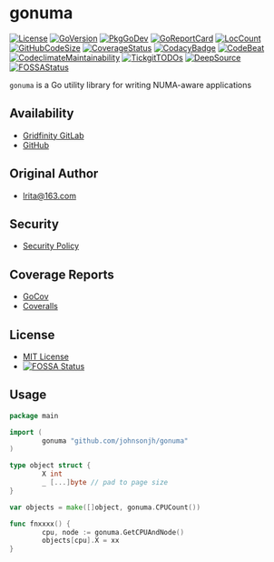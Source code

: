 # gonuma

[![License](http://img.shields.io/badge/license-mit-blue.svg)](https://raw.githubusercontent.com/johnsonjh/gonuma/master/LICENSE)
[![GoVersion](https://img.shields.io/github/go-mod/go-version/johnsonjh/gonuma.svg)](https://github.com/johnsonjh/gonuma/blob/master/go.mod)
[![PkgGoDev](https://pkg.go.dev/badge/github.com/johnsonjh/gonuma)](https://pkg.go.dev/github.com/johnsonjh/gonuma)
[![GoReportCard](https://goreportcard.com/badge/github.com/johnsonjh/gonuma)](https://goreportcard.com/report/github.com/johnsonjh/gonuma)
[![LocCount](https://img.shields.io/tokei/lines/github/johnsonjh/gonuma.svg)](https://github.com/XAMPPRocky/tokei)
[![GitHubCodeSize](https://img.shields.io/github/languages/code-size/johnsonjh/gonuma.svg)](https://github.com/johnsonjh/gonuma)
[![CoverageStatus](https://coveralls.io/repos/github/johnsonjh/gonuma/badge.svg)](https://coveralls.io/github/johnsonjh/gonuma)
[![CodacyBadge](https://api.codacy.com/project/badge/Grade/6a688d07faaa4e848f59ec49fdb663bc)](https://app.codacy.com/gh/johnsonjh/gonuma?utm_source=github.com&utm_medium=referral&utm_content=johnsonjh/gonuma&utm_campaign=Badge_Grade)
[![CodeBeat](https://codebeat.co/badges/041414ca-af27-40f2-a5d6-13afc4ce9c6b)](https://codebeat.co/projects/github-com-johnsonjh-gonuma-master)
[![CodeclimateMaintainability](https://api.codeclimate.com/v1/badges/61db603e26c07e0e9ee4/maintainability)](https://codeclimate.com/github/johnsonjh/gonuma/maintainability)
[![TickgitTODOs](https://img.shields.io/endpoint?url=https://api.tickgit.com/badge?repo=github.com/johnsonjh/gonuma)](https://www.tickgit.com/browse?repo=github.com/johnsonjh/gonuma)
[![DeepSource](https://deepsource.io/gh/johnsonjh/gonuma.svg/?label=active+issues)](https://deepsource.io/gh/johnsonjh/gonuma/?ref=repository-badge)
[![FOSSAStatus](https://app.fossa.com/api/projects/git%2Bgithub.com%2Fjohnsonjh%2Fgonuma.svg?type=shield)](https://app.fossa.com/projects/git%2Bgithub.com%2Fjohnsonjh%2Fgonuma?ref=badge_shield)

`gonuma` is a Go utility library for writing NUMA-aware applications

## Availability

- [Gridfinity GitLab](https://gitlab.gridfinity.com/jeff/go-numa)
- [GitHub](https://github.com/johnsonjh/gonuma)

## Original Author

- [lrita@163.com](https://github.com/lrita/numa)

## Security

- [Security Policy](https://github.com/johnsonjh/gonuma/blob/master/SECURITY.md)

## Coverage Reports

- [GoCov](https://pktdist.gridfinity.com/coverage/gonuma/)
- [Coveralls](https://coveralls.io/github/johnsonjh/gonuma)

## License

- [MIT License](https://tldrlegal.com/license/mit-license)
- [![FOSSA Status](https://app.fossa.com/api/projects/git%2Bgithub.com%2Fjohnsonjh%2Fgonuma.svg?type=small)](https://app.fossa.com/projects/git%2Bgithub.com%2Fjohnsonjh%2Fgonuma?ref=badge_small)

## Usage

```go
package main

import (
        gonuma "github.com/johnsonjh/gonuma"
)

type object struct {
        X int
        _ [...]byte // pad to page size
}

var objects = make([]object, gonuma.CPUCount())

func fnxxxx() {
        cpu, node := gonuma.GetCPUAndNode()
        objects[cpu].X = xx
}
```
